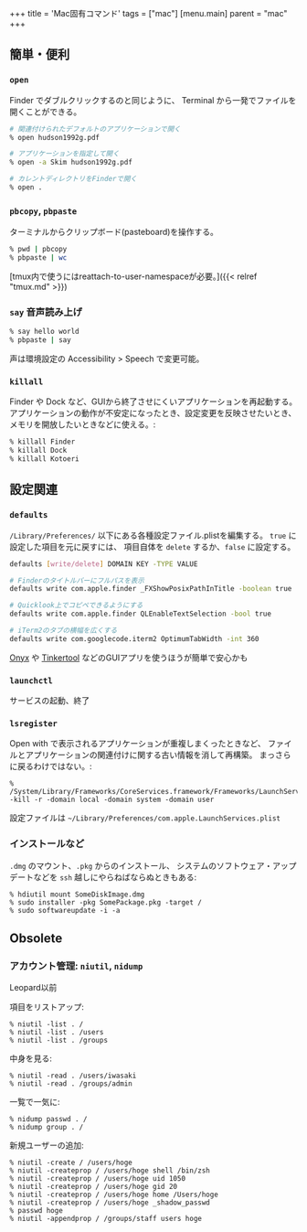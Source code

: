 +++
title = 'Mac固有コマンド'
tags = ["mac"]
[menu.main]
  parent = "mac"
+++

## 簡単・便利

### `open`

Finder でダブルクリックするのと同じように、
Terminal から一発でファイルを開くことができる。

```sh
# 関連付けられたデフォルトのアプリケーションで開く
% open hudson1992g.pdf

# アプリケーションを指定して開く
% open -a Skim hudson1992g.pdf

# カレントディレクトリをFinderで開く
% open .
```

### `pbcopy`, `pbpaste`

ターミナルからクリップボード(pasteboard)を操作する。

```sh
% pwd | pbcopy
% pbpaste | wc
```

[tmux内で使うにはreattach-to-user-namespaceが必要。]({{< relref "tmux.md" >}})


### `say` 音声読み上げ

```sh
% say hello world
% pbpaste | say
```

声は環境設定の Accessibility > Speech で変更可能。


### `killall`

Finder や Dock など、GUIから終了させにくいアプリケーションを再起動する。
アプリケーションの動作が不安定になったとき、設定変更を反映させたいとき、
メモリを開放したいときなどに使える。:

```sh
% killall Finder
% killall Dock
% killall Kotoeri
```


## 設定関連

### `defaults`

`/Library/Preferences/` 以下にある各種設定ファイル.plistを編集する。
`true` に設定した項目を元に戻すには、
項目自体を `delete` するか、`false` に設定する。

```sh
defaults [write/delete] DOMAIN KEY -TYPE VALUE

# Finderのタイトルバーにフルパスを表示
defaults write com.apple.finder _FXShowPosixPathInTitle -boolean true

# Quicklook上でコピペできるようにする
defaults write com.apple.finder QLEnableTextSelection -bool true

# iTerm2のタブの横幅を広くする
defaults write com.googlecode.iterm2 OptimumTabWidth -int 360
```

[Onyx](http://www.titanium.free.fr) や
[Tinkertool](http://www.bresink.com/osx/TinkerTool.html)
などのGUIアプリを使うほうが簡単で安心かも


### `launchctl`

サービスの起動、終了


### `lsregister`

Open with で表示されるアプリケーションが重複しまくったときなど、
ファイルとアプリケーションの関連付けに関する古い情報を消して再構築。
まっさらに戻るわけではない。:

    % /System/Library/Frameworks/CoreServices.framework/Frameworks/LaunchServices.framework/Support/lsregister -kill -r -domain local -domain system -domain user

設定ファイルは `~/Library/Preferences/com.apple.LaunchServices.plist`

### インストールなど

`.dmg` のマウント、`.pkg` からのインストール、
システムのソフトウェア・アップデートなどを
`ssh` 越しにやらねばならぬときもある:

    % hdiutil mount SomeDiskImage.dmg
    % sudo installer -pkg SomePackage.pkg -target /
    % sudo softwareupdate -i -a

## Obsolete

### アカウント管理: `niutil`, `nidump`

Leopard以前

項目をリストアップ:

    % niutil -list . /
    % niutil -list . /users
    % niutil -list . /groups

中身を見る:

    % niutil -read . /users/iwasaki
    % niutil -read . /groups/admin

一覧で一気に:

    % nidump passwd . /
    % nidump group . /

新規ユーザーの追加:

    % niutil -create / /users/hoge
    % niutil -createprop / /users/hoge shell /bin/zsh
    % niutil -createprop / /users/hoge uid 1050
    % niutil -createprop / /users/hoge gid 20
    % niutil -createprop / /users/hoge home /Users/hoge
    % niutil -createprop / /users/hoge _shadow_passwd
    % passwd hoge
    % niutil -appendprop / /groups/staff users hoge
